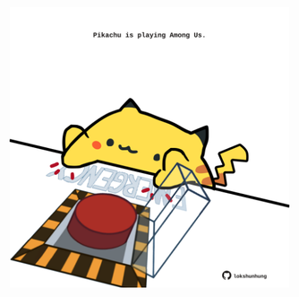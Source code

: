 <!-- built at 11/05/2022, 12:01:14 UTC -->
<p align="center">
  <img width="500" height="500" src="./ReadmeImage.svg">
</p>
